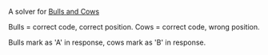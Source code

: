A solver for [Bulls and Cows](https://en.wikipedia.org/wiki/Bulls_and_Cows)

Bulls = correct code, correct position.
Cows = correct code, wrong position.

Bulls mark as 'A' in response, cows mark as 'B' in response.

